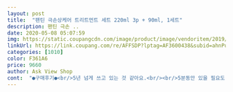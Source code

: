 ```yaml
---
layout: post 
title:  "팬틴 극손상케어 트리트먼트 세트 220ml 3p + 90ml, 1세트" 
description: 팬틴 극손 ..
date: 2020-05-08 05:07:59 
img: https://static.coupangcdn.com/image/product/image/vendoritem/2019/07/19/3951944950/b3e71844-829e-4705-b7b8-58ef83ec90d5.jpg 
linkUrl: https://link.coupang.com/re/AFFSDP?lptag=AF3600438&subid=ahnPublicAsk&pageKey=133070990&itemId=391128500&vendorItemId=3951944950&traceid=V0-113-dfc9f37523f63756 
categories: [1010] 
color: F361A6 
price: 9660 
author: Ask View Shop 
cont:  "●구매후기●<br/>5년 넘게 쓰고 있는 것 같아요.<br/><br/>5분동안 있을 필요도 없고<br/>6개월 이상 받아도 별 소용은 없더라고요.<br/><br/>‼️ 물기를 제거해주고 500원짜리 동전만큼짜준다음<br/>‼️꾸준히 사용해야 확실히 좋은 효과가 나타나는 듯 해요!<br/>‼️끊어짐,건조함,푸석거림,윤기없음,갈라짐 등<br/>가장 좋은 것은 씻어쓰는 트린트먼트라<br/>개인적인 생각으로는 가격 저렴하고 머리 감을 때 마다 하면 되고 밑빠진 독에 물 붓기인 샵케어 보다는 나았어요.<br/><br/>그냥 차분하고 윤기나는느낌이 아니고<br/>그런 머리에 얘 바르면 미끄러져요.<br/><br/>그리고 샴푸 하나 더 주신 거는 요즘 아빠 두피 별로길래 아빠에게~~ 선물했네요 ㅋㅋㅋㅋ<br/>그정도로 심각합니다.<br/><br/>까다로운 엄마도 확실히 다른 거랑 다르다고<br/>꾸준히 홈케어해서 다음 펌때는 예쁘게 나왔음 좋겠네요.<br/><br/>너무 차분해도 얼굴커보이고 자칫하면 촌스러워지거나<br/>느낌 좋으니 자꾸 만지게 되는 머리결이 되네요.<br/><br/>늘 고데기에 볼륨매직까지 하는데도<br/>늘 이 제품만 쓰기때문에 총6개 주문했네요.<br/><br/>다른 곳보다 가격도 저렴해서 또 이용하려고 합니다~!<br/>다른 아줌마들한테 머릿결 좋다는 소리 자주 들으세요.<br/><br/>다른 트린트먼트보다 훨씬 머릿결이 좋아져요!!<br/>당연 펌을 해도 늘어져서 예쁘지 않고요.<br/><br/>되도록 방치해주려고 노력은 하고 있어요.<br/><br/>두피를 제외하고 상한모발에 발라주면 되는데 방향은 머리 끝에서 위로!!!!!!!!!갈라진 헤어큐티클 사이로 영양이 스며들도록! 발라줘야 효과가 좋대요!!!<br/>머리카락 굵기도 너무 얇고 잦은 펌과 염색으로 계속 꾸준히 상하고 있고요.<br/><br/>머리카락은 홈케어가 제일 중요한 거 알면서도 잘 안됩니다!!<br/>머릿결 좋다는 소리 항상들어요!<br/>물만 닿았는데 머리카락이 늘어나요.<br/><br/>물만 묻혀도 늘어나는 머리에요.<br/><br/>뭐든 꾸준히 하면 좋아지나봐요!! 시간 여유잇을땐 30분정도 해주면 더 좋은것 같아요! 추천합니당!!<br/>밑 빠진 독에 물 붓기 정도 ㅋㅋㅋㅋ<br/>반곱슬이라 비오면 머리가 부시시해지고<br/>방치해둬야 더 좋을 테니까요~~<br/>볼륨감 없어보이는데 그게 아니라서 너무 좋아요.<br/><br/>뿌염은 두달에 한번 펌은 7개월에 한번씩 하고있어서 머릿결 관리에 신경을 많이 쓰는 편이라 트리트먼트 제품 왠만한건 다 사용하는데 팬틴 트리트먼트는 소시 유리하고 서현의 잇템이라고 하길래 솔깃해서 구매ㅎㅎㅎ 트리트먼트가 은근 금방써서 자주 구매하는데 트리트먼트 3개에 샴푸까지 있어서 샴푸도 여행용으로 사용하면 좋을것 같은 사이즈~~<br/>샘플추가 개수추가되서 같이 왔고,<br/>샴푸랑 린스 안맞는 제품써도<br/>샴푸하고 나면 머리가 빗겨지지 않아요.<br/><br/>샴푸하고 린스생략 바로 트리트먼트 사용합니다.<br/><br/>손가락으로 해도 말이죠.<br/><br/>손상된 부분까지 차분하고 윤기나게 해줘요.<br/><br/>손상모라고 해도 머리 안하고 살 수는 없잖아요.<br/><br/>손상모의 5가지 문제를 한번에 해결해주는 헤어팩 ㅎㅎ<br/>아, 그리고 이거 안에 마개? 따로 없으니 그냥 받으시면 뚜껑 열어서 쓰시면 됩니다.<br/><br/>엄청난 손상모에요.<br/><br/>여행갈 때도 필수품으로 들고 가시고<br/>와 대박... <br/>.<br/> 결론은 너무 좋아요.<br/><br/>이 트리트먼트가 모든 손상과 영양을 해결해주고<br/>이번에 샴푸를 바꾸면서 아무리 찾아도 그 샴푸 린스나 트리트먼트는 없길래 폭풍 검색하다가 이거 샀어요.<br/><br/>이번에는 좀 해보려고 트리트먼트로 샀어요.<br/><br/>있다고 생각 될 정도로 다른 제품쓰면 너무 달라요.<br/><br/>저는 긴머리에 매일 고데기를 하는데<br/>저는 이거 추천이요!<br/>전 나름 손상모라 생각해서 자주 사용해서 그런지 샵 갈때마다 긴머리에 비해 상태 좋다고 칭찬 받고 있어요!!<br/>정말 신기하죠?<br/>좋게 해보려고 돈 엄청 들여가면서 일주일에 한 번 씩 샵에서 영양이었나? 케어라인 꾸준히 받았는데... <br/>.<br/><br/>죙일 건강한 모발 유지중이십니다~!<br/>컷트머리인데 아침에 머리 말리면서 드라이만 살짝 하시는데<br/>탄력있고 힘있게 윤기나고 부시시함을 없애줘요!<br/>트리트먼트만 요거 써주면 다 해결되는거 같아요.<br/><br/>포장도 잘 되어있고, 택배 엄청 빨라요!<br/>향도 괜찮고 (솔직히 향에 민감해서 이 부분이 중요) 트리트먼트하고 오래 방치하지 않아도 머리카락 손으로 만지면 부들부들해요!!!!<br/>향도 좋고 머릿결도 차분해지고<br/>" 
---
```

